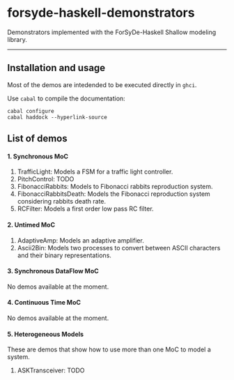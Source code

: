 forsyde-haskell-demonstrators
===============================

Demonstrators implemented with the ForSyDe-Haskell Shallow modeling library. 

----

Installation and usage
----------------------
Most of the demos are intedended to be executed directly in `ghci`. 

Use `cabal` to compile the documentation:

	cabal configure
	cabal haddock --hyperlink-source
	

List of demos
-------------

#### 1. Synchronous MoC

  1. TrafficLight: Models a FSM for a traffic light controller.
  1. PitchControl: TODO 
  1. FibonacciRabbits: Models to Fibonacci rabbits reproduction system.
  1. FibonacciRabbitsDeath: Models the Fibonacci reproduction system considering rabbits death rate.
  1. RCFilter: Models a first order low pass RC filter.

#### 2. Untimed MoC

  1. AdaptiveAmp: Models an adaptive amplifier.
  1. Ascii2Bin: Models two processes to convert between ASCII characters and their binary representations.


#### 3. Synchronous DataFlow MoC
  
  No demos available at the moment.

#### 4. Continuous Time MoC

  No demos available at the moment.


#### 5. Heterogeneous Models
  
  These are demos that show how to use more than one MoC to model a system.

  1. ASKTransceiver: TODO
